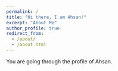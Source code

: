 ```yaml
---
permalink: /
title: "Hi there, I am Ahsan!"
excerpt: "About Me"
author_profile: true
redirect_from: 
  - /about/
  - /about.html
---
```


You are going through the profile of Ahsan.